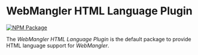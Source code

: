 # WebMangler HTML Language Plugin

[![NPM Package][npm-image]][npm-url]

The _WebMangler HTML Language Plugin_ is the default package to provide HTML
language support for _WebMangler_.

[npm-url]: https://www.npmjs.com/package/@webmangler/language-html "NPM package"
[npm-image]: https://img.shields.io/npm/v/@webmangler/language-html.svg
